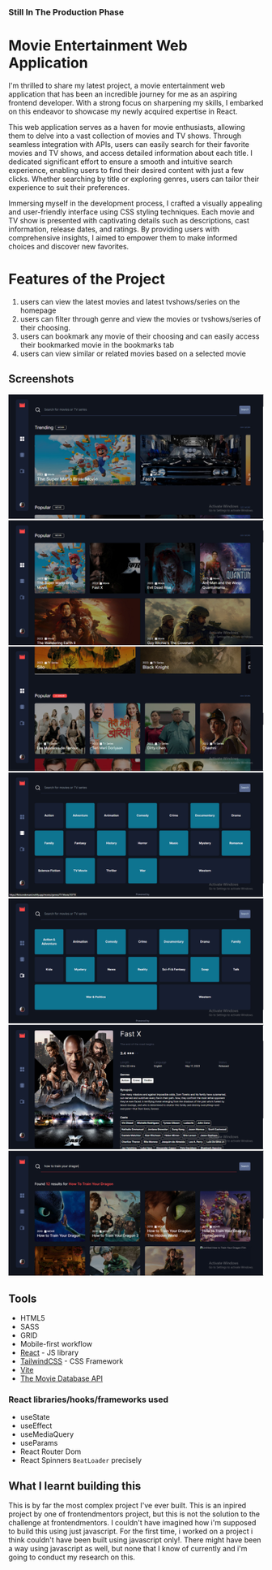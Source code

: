 ### Still In The Production Phase

# Movie Entertainment Web Application

I'm thrilled to share my latest project, a movie entertainment web application that has been an incredible journey for me as an aspiring frontend developer. With a strong focus on sharpening my skills, I embarked on this endeavor to showcase my newly acquired expertise in React.

This web application serves as a haven for movie enthusiasts, allowing them to delve into a vast collection of movies and TV shows. Through seamless integration with APIs, users can easily search for their favorite movies and TV shows, and access detailed information about each title. I dedicated significant effort to ensure a smooth and intuitive search experience, enabling users to find their desired content with just a few clicks. Whether searching by title or exploring genres, users can tailor their experience to suit their preferences.

Immersing myself in the development process, I crafted a visually appealing and user-friendly interface using CSS styling techniques. Each movie and TV show is presented with captivating details such as descriptions, cast information, release dates, and ratings. By providing users with comprehensive insights, I aimed to empower them to make informed choices and discover new favorites.

# Features of the Project

1. users can view the latest movies and latest tvshows/series on the homepage
2. users can filter through genre and view the movies or tvshows/series of their choosing.
3. users can bookmark any movie of their choosing and can easily access their bookmarked movie in the bookmarks tab
4. users can view similar or related movies based on a selected movie

## Screenshots

![](./Screenshots/Screenshot_29.png)
![](./Screenshots/Screenshot_30.png)
![](./Screenshots/Screenshot_31.png)
![](./Screenshots/Screenshot_32.png)
![](./Screenshots/Screenshot_33.png)
![](./Screenshots/Screenshot_34.png)
![](./Screenshots/Screenshot_35.png)

## Tools

- HTML5
- SASS
- GRID
- Mobile-first workflow
- [React](https://reactjs.org/) - JS library
- [TailwindCSS](https://tailwindcss.com/docs/installation) - CSS Framework
- [Vite](https://vitejs.dev/)
- [The Movie Database API](https://developers.themoviedb.org/3/getting-started/introduction)

### React libraries/hooks/frameworks used

- useState
- useEffect
- useMediaQuery
- useParams
- React Router Dom
- React Spinners `BeatLoader` precisely

## What I learnt building this

This is by far the most complex project I've ever built. This is an inpired project by one of frontendmentors project, but this is not the solution to the challenge at frontendmentors. I couldn't have imagined how i'm supposed to build this using just javascript. For the first time, i worked on a project i think couldn't have been built using javascript only!. There might have been a way using javascript as well, but none that I know of currently and i'm going to conduct my research on this.
